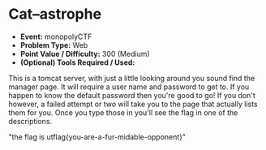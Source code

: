 # Cat–astrophe
* **Event:** monopolyCTF
* **Problem Type:** Web
* **Point Value / Difficulty:** 300 (Medium)
* **(Optional) Tools Required / Used:**

This is a tomcat server, with just a little looking around you sound find the manager page. It will require a user name and password to get to. If you happen to know the default password then you're good to go! If you don't however, a failed attempt or two will take you to the page that actually lists them for you. Once you type those in you'll see the flag in one of the descriptions.

"the flag is utflag{you-are-a-fur-midable-opponent}"
